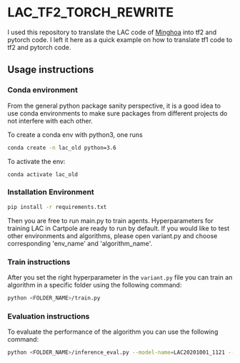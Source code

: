 # LAC_TF2_TORCH_REWRITE

I used this repository to translate the LAC code of [Minghoa](https://github.com/hithmh/Actor-critic-with-stability-guarantee) into tf2 and pytorch code. I left it here as a
quick example on how to translate tf1 code to tf2 and pytorch code.

## Usage instructions

### Conda environment

From the general python package sanity perspective, it is a good idea to use conda environments to make sure packages from different projects do not interfere with each other.

To create a conda env with python3, one runs

```bash
conda create -n lac_old python=3.6
```

To activate the env:

    conda activate lac_old

### Installation Environment

```bash
pip install -r requirements.txt
```

Then you are free to run main.py to train agents. Hyperparameters for training LAC in Cartpole are ready to run by default. If you would like to test other environments and algorithms, please open variant.py and choose corresponding 'env_name' and 'algorithm_name'.

### Train instructions

After you set the right hyperparameter in the `variant.py` file you can train an
algorithm in a specific folder using the following command:

```bash
python <FOLDER_NAME>/train.py
```

### Evaluation instructions

To evaluate the performance of the algorithm you can use the following command:

```bash
python <FOLDER_NAME>/inference_eval.py --model-name=LAC20201001_1121 --env-name=Ex3_EKF_gyro
```
